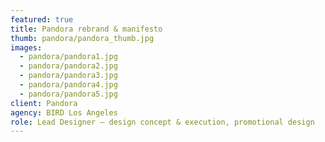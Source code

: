 ```yaml
---
featured: true
title: Pandora rebrand & manifesto
thumb: pandora/pandora_thumb.jpg
images:
  - pandora/pandora1.jpg
  - pandora/pandora2.jpg
  - pandora/pandora3.jpg
  - pandora/pandora4.jpg
  - pandora/pandora5.jpg
client: Pandora
agency: BIRD Los Angeles
role: Lead Designer – design concept & execution, promotional design
---
```

